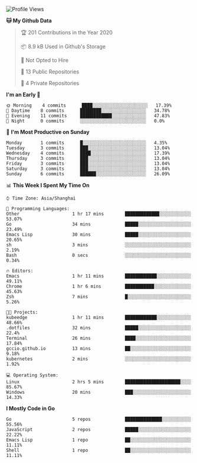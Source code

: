<!--START_SECTION:waka-->
![Profile Views](http://img.shields.io/badge/Profile%20Views-0-blue)

**🐱 My Github Data** 

> 🏆 201 Contributions in the Year 2020
 > 
> 📦 8.9 kB Used in Github's Storage 
 > 
> 🚫 Not Opted to Hire
 > 
> 📜 13 Public Repositories 
 > 
> 🔑 4 Private Repositories  
 > 
**I'm an Early 🐤** 

```text
🌞 Morning    4 commits      ████░░░░░░░░░░░░░░░░░░░░░   17.39% 
🌆 Daytime    8 commits      ████████░░░░░░░░░░░░░░░░░   34.78% 
🌃 Evening    11 commits     ████████████░░░░░░░░░░░░░   47.83% 
🌙 Night      0 commits      ░░░░░░░░░░░░░░░░░░░░░░░░░   0.0%

```
📅 **I'm Most Productive on Sunday** 

```text
Monday       1 commits      █░░░░░░░░░░░░░░░░░░░░░░░░   4.35% 
Tuesday      3 commits      ███░░░░░░░░░░░░░░░░░░░░░░   13.04% 
Wednesday    4 commits      ████░░░░░░░░░░░░░░░░░░░░░   17.39% 
Thursday     3 commits      ███░░░░░░░░░░░░░░░░░░░░░░   13.04% 
Friday       3 commits      ███░░░░░░░░░░░░░░░░░░░░░░   13.04% 
Saturday     3 commits      ███░░░░░░░░░░░░░░░░░░░░░░   13.04% 
Sunday       6 commits      ██████░░░░░░░░░░░░░░░░░░░   26.09%

```


📊 **This Week I Spent My Time On** 

```text
⌚︎ Time Zone: Asia/Shanghai

💬 Programming Languages: 
Other                    1 hr 17 mins        █████████████░░░░░░░░░░░░   53.07% 
Go                       34 mins             █████░░░░░░░░░░░░░░░░░░░░   23.49% 
Emacs Lisp               30 mins             █████░░░░░░░░░░░░░░░░░░░░   20.65% 
sh                       3 mins              ░░░░░░░░░░░░░░░░░░░░░░░░░   2.19% 
Bash                     0 secs              ░░░░░░░░░░░░░░░░░░░░░░░░░   0.34%

🔥 Editors: 
Emacs                    1 hr 11 mins        ████████████░░░░░░░░░░░░░   49.11% 
Chrome                   1 hr 6 mins         ███████████░░░░░░░░░░░░░░   45.63% 
Zsh                      7 mins              █░░░░░░░░░░░░░░░░░░░░░░░░   5.26%

🐱‍💻 Projects: 
kubeedge                 1 hr 11 mins        ████████████░░░░░░░░░░░░░   48.66% 
.dotfiles                32 mins             █████░░░░░░░░░░░░░░░░░░░░   22.4% 
Terminal                 26 mins             ████░░░░░░░░░░░░░░░░░░░░░   17.84% 
gccio.github.io          13 mins             ██░░░░░░░░░░░░░░░░░░░░░░░   9.18% 
kubernetes               2 mins              ░░░░░░░░░░░░░░░░░░░░░░░░░   1.92%

💻 Operating System: 
Linux                    2 hrs 5 mins        █████████████████████░░░░   85.67% 
Windows                  20 mins             ███░░░░░░░░░░░░░░░░░░░░░░   14.33%

```

**I Mostly Code in Go** 

```text
Go                       5 repos             ██████████████░░░░░░░░░░░   55.56% 
JavaScript               2 repos             █████░░░░░░░░░░░░░░░░░░░░   22.22% 
Emacs Lisp               1 repo              ██░░░░░░░░░░░░░░░░░░░░░░░   11.11% 
Shell                    1 repo              ██░░░░░░░░░░░░░░░░░░░░░░░   11.11%

```



<!--END_SECTION:waka-->
